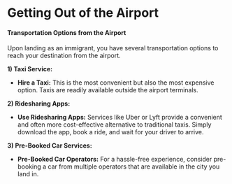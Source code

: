 # Getting Out of the Airport

#### Transportation Options from the Airport

Upon landing as an immigrant, you have several transportation options to reach your destination from the airport.

**1) Taxi Service:**

* **Hire a Taxi:** This is the most convenient but also the most expensive option. Taxis are readily available outside the airport terminals.

**2) Ridesharing Apps:**

* **Use Ridesharing Apps:** Services like Uber or Lyft provide a convenient and often more cost-effective alternative to traditional taxis. Simply download the app, book a ride, and wait for your driver to arrive.

**3) Pre-Booked Car Services:**

* **Pre-Booked Car Operators:** For a hassle-free experience, consider pre-booking a car from multiple operators that are available in the city you land in.&#x20;
